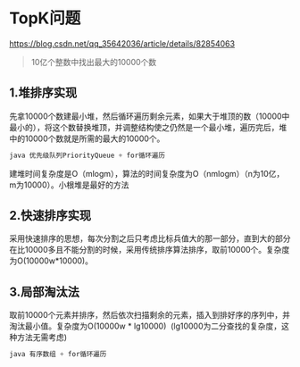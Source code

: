 # TopK问题
https://blog.csdn.net/qq_35642036/article/details/82854063  

> 10亿个整数中找出最大的10000个数  

## 1.堆排序实现
先拿10000个数建最小堆，然后循环遍历剩余元素，如果大于堆顶的数（10000中最小的），将这个数替换堆顶，并调整结构使之仍然是一个最小堆，遍历完后，堆中的10000个数就是所需的最大的10000个。
```java
java 优先级队列PriorityQueue + for循环遍历
```

建堆时间复杂度是O（mlogm），算法的时间复杂度为O（nmlogm）（n为10亿，m为10000）。小根堆是最好的方法

## 2.快速排序实现
采用快速排序的思想，每次分割之后只考虑比标兵值大的那一部分，直到大的部分在比10000多且不能分割的时候，采用传统排序算法排序，取前10000个。复杂度为O(10000w*10000)。

## 3.局部淘汰法
取前10000个元素并排序，然后依次扫描剩余的元素，插入到排好序的序列中，并淘汰最小值。复杂度为O(10000w * lg10000)  (lg10000为二分查找的复杂度，这种方法无需考虑)
```java
java 有序数组 + for循环遍历
```
